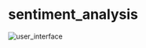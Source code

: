 # sentiment_analysis


![user_interface](https://github.com/nazrin-jafarli/sentiment_analysis/assets/71690933/fa08a051-a291-45ec-8912-267d26ef2e20)
